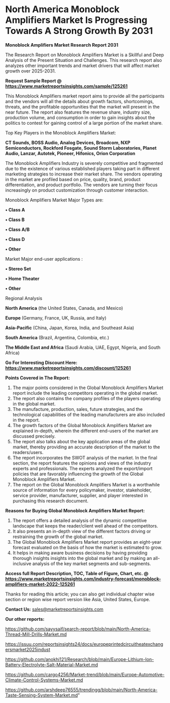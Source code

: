 # North America Monoblock Amplifiers Market Is Progressing Towards A Strong Growth By 2031

<strong>Monoblock Amplifiers Market Research Report 2031</strong>

The Research Report on Monoblock Amplifiers Market is a Skillful and Deep Analysis of the Present Situation and Challenges. This research report also analyzes other important trends and market drivers that will affect market growth over 2025-2031.

<strong>Request Sample Report @ <a href=https://www.marketreportsinsights.com/sample/125261>https://www.marketreportsinsights.com/sample/125261</a></strong>

This Monoblock Amplifiers market report aims to provide all the participants and the vendors will all the details about growth factors, shortcomings, threats, and the profitable opportunities that the market will present in the near future. The report also features the revenue share, industry size, production volume, and consumption in order to gain insights about the politics to contest for gaining control of a large portion of the market share.

Top Key Players in the Monoblock Amplifiers Market:

<strong>CT Sounds, BOSS Audio, Analog Devices, Broadcom, NXP Semiconductors, Rockford Fosgate, Sound Storm Laboratories, Planet Audio, Lanzar, Autotek, Pioneer, Hifonics, Orion Corporation</strong>

The Monoblock Amplifiers Industry is severely competitive and fragmented due to the existence of various established players taking part in different marketing strategies to increase their market share. The vendors operating in the market are profiled based on price, quality, brand, product differentiation, and product portfolio. The vendors are turning their focus increasingly on product customization through customer interaction.

Monoblock Amplifiers Market Major Types are:

<strong>• Class A

• Class B

• Class A/B

• Class D

• Other</strong>

Market Major end-user applications :

<strong>• Stereo Set

• Home Theater

• Other</strong>

Regional Analysis

</u><strong><b>North America</b></strong> (the United States, Canada, and Mexico)

<strong><b>Europe </b></strong>(Germany, France, UK, Russia, and Italy)

<strong><b>Asia-Pacific</b></strong> (China, Japan, Korea, India, and Southeast Asia)

<strong><b>South America</b></strong> (Brazil, Argentina, Colombia, etc.)

<strong><b>The Middle East and Africa</b></strong> (Saudi Arabia, UAE, Egypt, Nigeria, and South Africa)

<strong>Go For Interesting Discount Here: <a href=https://www.marketreportsinsights.com/discount/125261>https://www.marketreportsinsights.com/discount/125261</a></strong>

<strong>Points Covered in The Report:</strong>
<ol>
  <li>The major points considered in the Global Monoblock Amplifiers Market report include the leading competitors operating in the global market.</li>
  <li>The report also contains the company profiles of the players operating in the global market.</li>
  <li>The manufacture, production, sales, future strategies, and the technological capabilities of the leading manufacturers are also included in the report.</li>
  <li>The growth factors of the Global Monoblock Amplifiers Market are explained in-depth, wherein the different end-users of the market are discussed precisely.</li>
  <li>The report also talks about the key application areas of the global market, thereby providing an accurate description of the market to the readers/users.</li>
  <li>The report incorporates the SWOT analysis of the market. In the final section, the report features the opinions and views of the industry experts and professionals. The experts analyzed the export/import policies that are favorably influencing the growth of the Global Monoblock Amplifiers Market.</li>
  <li>The report on the Global Monoblock Amplifiers Market is a worthwhile source of information for every policymaker, investor, stakeholder, service provider, manufacturer, supplier, and player interested in purchasing this research document.</li>
</ol>
<strong>Reasons for Buying Global Monoblock Amplifiers Market Report:</strong>

<ol>
  <li>The report offers a detailed analysis of the dynamic competitive landscape that keeps the reader/client well ahead of the competitors.</li>
  <li>It also presents an in-depth view of the different factors driving or restraining the growth of the global market.</li>
  <li>The Global Monoblock Amplifiers Market report provides an eight-year forecast evaluated on the basis of how the market is estimated to grow.</li>
  <li>It helps in making aware business decisions by having providing thorough insights insights into the global market and by making an all-inclusive analysis of the key market segments and sub-segments.</li>
</ol>
<strong>Access full Report Description, TOC, Table of Figure, Chart, etc. @ <a href=https://www.marketreportsinsights.com/industry-forecast/monoblock-amplifiers-market-2022-125261>https://www.marketreportsinsights.com/industry-forecast/monoblock-amplifiers-market-2022-125261</a></strong>


Thanks for reading this article; you can also get individual chapter wise section or region wise report version like Asia, United States, Europe.

<strong>Contact Us:</strong>
sales@marketreportsinsights.com

<strong>Our other reports:</strong>

<a href=https://github.com/sayysaif/search-report/blob/main/North-America-Thread-Mill-Drills-Market.md>https://github.com/sayysaif/search-report/blob/main/North-America-Thread-Mill-Drills-Market.md</a>

<a href=https://issuu.com/reportsinsights24/docs/europeprintedcircuitheatexchangersmarket2025indust>https://issuu.com/reportsinsights24/docs/europeprintedcircuitheatexchangersmarket2025indust</a>

<a href=https://github.com/anokhi121/Research/blob/main/Europe-Lithium-Ion-Battery-Electrolyte-Salt-Material-Market.md>https://github.com/anokhi121/Research/blob/main/Europe-Lithium-Ion-Battery-Electrolyte-Salt-Material-Market.md</a>

<a href=https://github.com/cargo4256/Market-trend/blob/main/Europe-Automotive-Climate-Control-Systems-Market.md>https://github.com/cargo4256/Market-trend/blob/main/Europe-Automotive-Climate-Control-Systems-Market.md</a>

<a href=https://github.com/arshdeep76555/trendingg/blob/main/North-America-Taste-Sensing-System-Market.md>https://github.com/arshdeep76555/trendingg/blob/main/North-America-Taste-Sensing-System-Market.md</a>"

